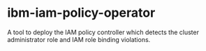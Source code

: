 # ibm-iam-policy-operator
A tool to deploy the IAM policy controller which detects the cluster administrator role and IAM role binding violations.
